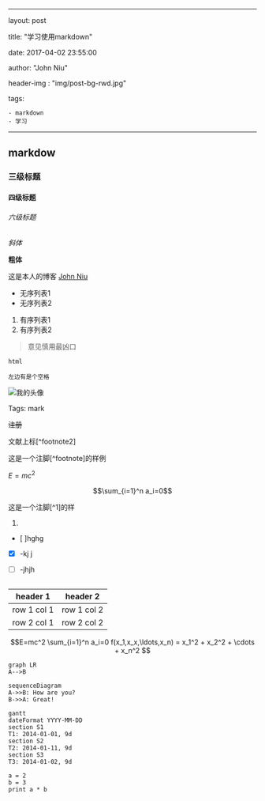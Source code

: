 
---
layout: post

title: "学习使用markdown"

date: 2017-04-02 23:55:00

author: "John Niu"

header-img : "img/post-bg-rwd.jpg"

tags:
    
    - markdown   
    - 学习    
    
---

## markdow
### 三级标题
#### 四级标题
###### 六级标题
*斜体*

**粗体**

这是本人的博客 [John Niu](http://johnniu.com)

- 无序列表1
- 无序列表2

1. 有序列表1
2. 有序列表2

> 意见慎用最凶口

`html`

    左边有是个空格
    
![我的头像](http://johnniu.com/img/avatar-niu.jpg)





Tags: mark

~~注册~~


文献上标[^footnote2]

这是一个注脚[^footnote]的样例


$E=mc^2$

$$\sum_{i=1}^n a_i=0$$

这是一个注脚[^1]的样

1.
- [ ]hghg
- [x] -kj j
- [ ] -jhjh


```
```


header 1 | header 2
---|---
row 1 col 1 | row 1 col 2
row 2 col 1 | row 2 col 2



```math
E=mc^2

\sum_{i=1}^n a_i=0

f(x_1,x_x,\ldots,x_n) = x_1^2 + x_2^2 + \cdots + x_n^2

```


```
graph LR
A-->B
```

```
sequenceDiagram
A->>B: How are you?
B->>A: Great!
```


```
gantt
dateFormat YYYY-MM-DD
section S1
T1: 2014-01-01, 9d
section S2
T2: 2014-01-11, 9d
section S3
T3: 2014-01-02, 9d
```




```
a = 2
b = 3
print a * b
```

